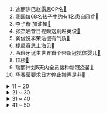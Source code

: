 1. 迪丽热巴赵露思CP名[:link:](https://s.weibo.com/weibo?q=%23迪丽热巴赵露思CP名%23&Refer=top)
2. 我国每68名孩子中约有1名患自闭症[:link:](https://s.weibo.com/weibo?q=%23我国每68名孩子中约有1名患自闭症%23&Refer=top)
3. 李子璇 加油操[:link:](https://s.weibo.com/weibo?q=%23李子璇%20加油操%23&Refer=top)
4. 张杰晒昔日视频送别赵英俊[:link:](https://s.weibo.com/weibo?q=%23张杰晒昔日视频送别赵英俊%23&Refer=top)
5. 龚俊说李荣浩很有气质[:link:](https://s.weibo.com/weibo?q=%23龚俊说李荣浩很有气质%23&Refer=top)
6. 捷尼赛思上海见[:link:](https://s.weibo.com/weibo?q=%23捷尼赛思上海见%23&Refer=top)
7. 西班牙诞生世界首个带新冠抗体婴儿[:link:](https://s.weibo.com/weibo?q=%23西班牙诞生世界首个带新冠抗体婴儿%23&Refer=top)
8. 顶楼[:link:](https://s.weibo.com/weibo?q=%23顶楼%23&Refer=top)
9. 瑞丽计划5天内全员接种新冠疫苗[:link:](https://s.weibo.com/weibo?q=%23瑞丽计划5天内全员接种新冠疫苗%23&Refer=top)
10. 华春莹要求日方停止搬弄是非[:link:](https://s.weibo.com/weibo?q=%23华春莹要求日方停止搬弄是非%23&Refer=top)
<details>
<summary>11 ~ 20</summary>

11. 浓颜明星的视觉冲击[:link:](https://s.weibo.com/weibo?q=%23浓颜明星的视觉冲击%23&Refer=top)
12. 刘宇宁演技[:link:](https://s.weibo.com/weibo?q=%23刘宇宁演技%23&Refer=top)
13. 米佧把邢克垒吻懵了[:link:](https://s.weibo.com/weibo?q=%23米佧把邢克垒吻懵了%23&Refer=top)
14. 30秒了解女性打新冠疫苗要点[:link:](https://s.weibo.com/weibo?q=%2330秒了解女性打新冠疫苗要点%23&Refer=top)
15. 黄奕 实力不允许我男朋友坐经济舱[:link:](https://s.weibo.com/weibo?q=%23黄奕%20实力不允许我男朋友坐经济舱%23&Refer=top)
16. 李荣浩说同事给他拍的照片像村痞[:link:](https://s.weibo.com/weibo?q=%23李荣浩说同事给他拍的照片像村痞%23&Refer=top)
17. 95岁一等功老兵深藏功名72年[:link:](https://s.weibo.com/weibo?q=%2395岁一等功老兵深藏功名72年%23&Refer=top)
18. 毒品被混入饼干身体乳试图入境[:link:](https://s.weibo.com/weibo?q=%23毒品被混入饼干身体乳试图入境%23&Refer=top)
19. 千万不要随便烫头发[:link:](https://s.weibo.com/weibo?q=%23千万不要随便烫头发%23&Refer=top)
20. 中国移动[:link:](https://s.weibo.com/weibo?q=%23中国移动%23&Refer=top)
</details>
<details>
<summary>21 ~ 30</summary>

21. TheShy[:link:](https://s.weibo.com/weibo?q=%23TheShy%23&Refer=top)
22. 朱正廷张含韵合唱我们都是追梦人[:link:](https://s.weibo.com/weibo?q=%23朱正廷张含韵合唱我们都是追梦人%23&Refer=top)
23. 龚俊跟薇娅说女儿取名龚得起[:link:](https://s.weibo.com/weibo?q=%23龚俊跟薇娅说女儿取名龚得起%23&Refer=top)
24. 朱一龙焦俊艳玩魔方[:link:](https://s.weibo.com/weibo?q=%23朱一龙焦俊艳玩魔方%23&Refer=top)
25. 杨子当黄圣依站哥跑到裤子掉[:link:](https://s.weibo.com/weibo?q=%23杨子当黄圣依站哥跑到裤子掉%23&Refer=top)
26. 美国名校申请量暴增[:link:](https://s.weibo.com/weibo?q=%23美国名校申请量暴增%23&Refer=top)
27. 周琦37分26篮板[:link:](https://s.weibo.com/weibo?q=%23周琦37分26篮板%23&Refer=top)
28. 王源唱骄傲送别赵英俊[:link:](https://s.weibo.com/weibo?q=%23王源唱骄傲送别赵英俊%23&Refer=top)
29. 如何看待1300斤蔬菜卖15元[:link:](https://s.weibo.com/weibo?q=%23如何看待1300斤蔬菜卖15元%23&Refer=top)
30. 华春莹说香港发展不靠外国恩赐施舍[:link:](https://s.weibo.com/weibo?q=%23华春莹说香港发展不靠外国恩赐施舍%23&Refer=top)
</details>
<details>
<summary>31 ~ 40</summary>

31. 孙杨案重审听证会5月下旬举行[:link:](https://s.weibo.com/weibo?q=%23孙杨案重审听证会5月下旬举行%23&Refer=top)
32. 江疏影愚人节强行挽尊[:link:](https://s.weibo.com/weibo?q=%23江疏影愚人节强行挽尊%23&Refer=top)
33. 沈梦辰说自己越来越像尹正[:link:](https://s.weibo.com/weibo?q=%23沈梦辰说自己越来越像尹正%23&Refer=top)
34. 广东河源3.7级地震[:link:](https://s.weibo.com/weibo?q=%23广东河源3.7级地震%23&Refer=top)
35. 中棉协邀请国外行业协会赴新疆调研[:link:](https://s.weibo.com/weibo?q=%23中棉协邀请国外行业协会赴新疆调研%23&Refer=top)
36. 苏醒和奚彬吵架[:link:](https://s.weibo.com/weibo?q=%23苏醒和奚彬吵架%23&Refer=top)
37. 素人如何成为明星[:link:](https://s.weibo.com/weibo?q=%23素人如何成为明星%23&Refer=top)
38. 世界自闭症日[:link:](https://s.weibo.com/weibo?q=%23世界自闭症日%23&Refer=top)
39. 哈登连续当选月最佳[:link:](https://s.weibo.com/weibo?q=%23哈登连续当选月最佳%23&Refer=top)
40. 林芸芸装病[:link:](https://s.weibo.com/weibo?q=%23林芸芸装病%23&Refer=top)
</details>
<details>
<summary>41 ~ 50</summary>

41. 浙江黑老大虞关荣4年涉案40亿元[:link:](https://s.weibo.com/weibo?q=%23浙江黑老大虞关荣4年涉案40亿元%23&Refer=top)
42. 管泽元[:link:](https://s.weibo.com/weibo?q=%23管泽元%23&Refer=top)
43. 标普500指数突破4000点[:link:](https://s.weibo.com/weibo?q=%23标普500指数突破4000点%23&Refer=top)
44. 新疆反恐部分案件画面首次公布[:link:](https://s.weibo.com/weibo?q=%23新疆反恐部分案件画面首次公布%23&Refer=top)
45. 椰树集团涉嫌违法广告仍未撤下[:link:](https://s.weibo.com/weibo?q=%23椰树集团涉嫌违法广告仍未撤下%23&Refer=top)
46. 埃及称搁浅索赔将超10亿美元[:link:](https://s.weibo.com/weibo?q=%23埃及称搁浅索赔将超10亿美元%23&Refer=top)
47. 警方称将查处20万自制停车掉头系统[:link:](https://s.weibo.com/weibo?q=%23警方称将查处20万自制停车掉头系统%23&Refer=top)
48. 锦心似玉[:link:](https://s.weibo.com/weibo?q=%23锦心似玉%23&Refer=top)
49. 阿德篮网首秀[:link:](https://s.weibo.com/weibo?q=%23阿德篮网首秀%23&Refer=top)
50. 菲律宾拳王为亚裔发声[:link:](https://s.weibo.com/weibo?q=%23菲律宾拳王为亚裔发声%23&Refer=top)
</details>